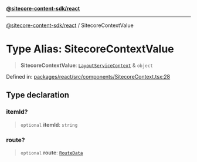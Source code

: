 [**@sitecore-content-sdk/react**](../README.md)

***

[@sitecore-content-sdk/react](../README.md) / SitecoreContextValue

# Type Alias: SitecoreContextValue

> **SitecoreContextValue**: [`LayoutServiceContext`](../interfaces/LayoutServiceContext.md) & `object`

Defined in: [packages/react/src/components/SitecoreContext.tsx:28](https://github.com/Sitecore/content-sdk/blob/f6db146e94b4d93e3130198881311b56027bf1b4/packages/react/src/components/SitecoreContext.tsx#L28)

## Type declaration

### itemId?

> `optional` **itemId**: `string`

### route?

> `optional` **route**: [`RouteData`](../interfaces/RouteData.md)
